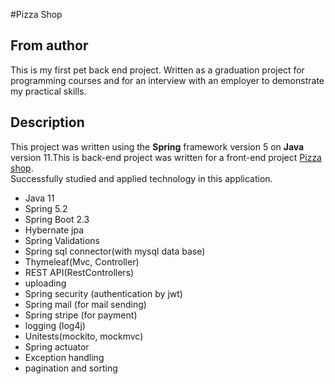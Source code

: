 #Pizza Shop 
## From author

This is  my first pet back end project. Written as a graduation
 project for programming courses and for an interview with an employer to
  demonstrate my practical skills. 
## Description
This project was written using the **Spring** framework version 5 on **Java** version 11.This is back-end project was 
written for a front-end project [Pizza shop](https://github.com/Andrej-oss/PizzaShopAngular).<br>
Successfully studied and applied technology in this application.<br>
- Java 11
- Spring 5.2
- Spring Boot 2.3
- Hybernate jpa
- Spring Validations
- Spring sql connector(with mysql data base)
- Thymeleaf(Mvc, Controller)
- REST API(RestControllers)
- uploading
- Spring security (authentication by jwt)
- Spring mail (for mail sending)
- Spring stripe (for payment)
- logging (log4j)
- Unitests(mockito, mockmvc)
- Spring actuator
- Exception handling
- pagination and sorting
